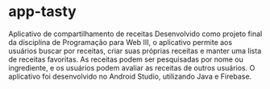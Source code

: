 # app-tasty
Aplicativo de compartilhamento de receitas
Desenvolvido como projeto final da disciplina de Programação para Web III, o aplicativo permite aos usuários buscar por receitas, criar
suas próprias receitas e manter uma lista de receitas favoritas. As receitas podem ser pesquisadas por nome ou ingrediente, e os usuários
podem avaliar as receitas de outros usuários. O aplicativo foi desenvolvido no Android Studio, utilizando Java e Firebase.

